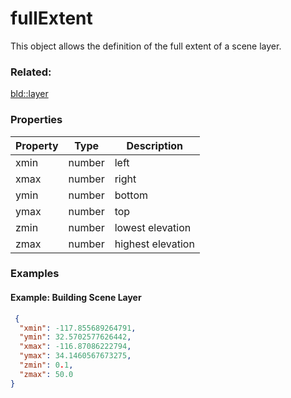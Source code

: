 # fullExtent

This object allows the definition of the full extent of a scene layer.

### Related:

[bld::layer](layer.bld.md)
### Properties

| Property | Type | Description |
| --- | --- | --- |
| xmin | number | left |
| xmax | number | right |
| ymin | number | bottom |
| ymax | number | top |
| zmin | number | lowest elevation |
| zmax | number | highest elevation |

### Examples 

#### Example: Building Scene Layer 

```json
 {
  "xmin": -117.855689264791,
  "ymin": 32.5702577626442,
  "xmax": -116.87086222794,
  "ymax": 34.1460567673275,
  "zmin": 0.1,
  "zmax": 50.0
} 
```

